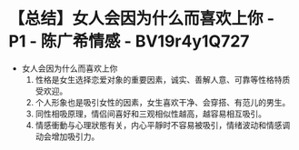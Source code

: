 # 【总结】女人会因为什么而喜欢上你 - P1 - 陈广希情感 - BV19r4y1Q727

-   女人会因为什么而喜欢上你
    1.  性格是女生选择恋爱对象的重要因素，诚实、善解人意、可靠等性格特质受欢迎。
    2.  个人形象也是吸引女性的因素，女生喜欢干净、会穿搭、有范儿的男生。
    3.  同性相吸原理，情侣间喜好和三观相似性越高，越容易相互吸引。
    4.  情感衝動与心理狀態有关，内心平靜时不容易被吸引，情绪波动和情感调动会增加吸引力。